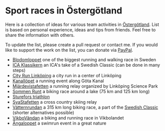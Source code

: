 Sport races in Östergötland
========================================

Here is a collection of ideas for various team activities in [Östergötland](https://en.wikipedia.org/wiki/%C3%96sterg%C3%B6tland). List is based on personal experience, ideas and tips from friends. Feel free to share the information with others.

To update the list, please create a pull request or contact me. If you would like to support the work on the list, you can donate via [PayPal](https://www.paypal.me/olegkrasnukhin).

* [Blodomloppet](https://blodomloppet.se/) one of the biggest running and walking race in Sweden
* [ICA Klassikern](https://icaklassikern.se/) an ICA's take of a Swedish Classic (can be done in many steps)
* [City Run Linköping](https://nordicsportevent.se/lopning/cityrun-linkoping/) a city run in a center of Linköping
* [Kanallöpet](http://www.kanallopet.com/) a running event along Göta Kanal
* [Mjärdevistafetten](https://linkopingsciencepark.se/event/mjardevistafetten-4/) a running relay organized by Linköping Science Park
* [Sommen Runt](https://www.svenskalag.se/sommenrunt) a biking race around a lake (75 km and 125 km long)
* [Sturefors triathlon](https://www.facebook.com/stureforstriathlon/)
* [SyaStafetten](https://idrottonline.se/SyaSK-Skidor/tavlingar/gamlatavlingar/SyaStafetten) a cross country skiing relay
* [Vätternrundan](https://vatternrundan.se/en/) a 315 km long biking race, a part of the [Swedish Classic](https://ensvenskklassiker.se/en/) (shorter alternatives possible)
* [VikboVändan](http://vikbovandan.se/) a biking and running race in Vikbolandet
* [Ångaloppet](https://angaloppet.se/) a swimrun event in a great nature
